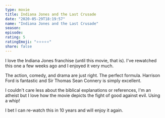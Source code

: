 ```yaml
---
type: movie
title: Indiana Jones and the Last Crusade
date: "2020-05-29T18:19:57"
name: "Indiana Jones and the Last Crusade"
season:
episode:
rating: 5
ratingEmoji: "⭐️⭐️⭐️⭐️⭐️"
share: false
---
```


I love the Indiana Jones franchise (until this movie, that is). I've rewatched this one a few weeks ago and I enjoyed it very much.

The action, comedy, and drama are just right. The perfect formula. Harrison Ford is fantastic and Sir Thomas Sean Connery is simply excellent.

I couldn't care less about the biblical explanations or references, I'm an atheist but I love how the movie depicts the fight of good against evil. Using a whip!

I bet I can re-watch this in 10 years and will enjoy it again.
